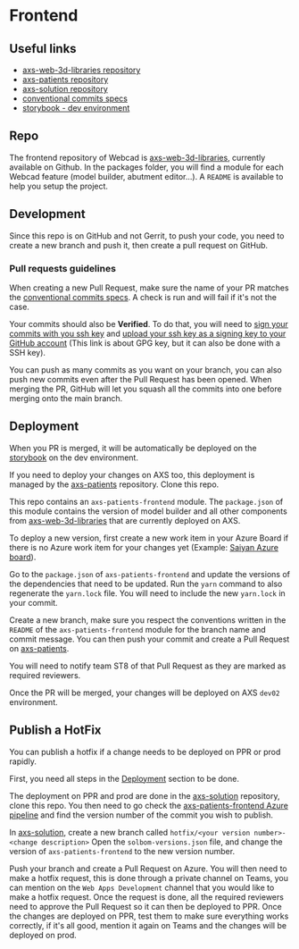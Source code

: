# Frontend

## Useful links

* [axs-web-3d-libraries repository](https://github.com/straumann/axs-web-3d-libraries)
* [axs-patients repository](https://dev.azure.com/stgcs-cx/OnePortal/_git/axs-patients)
* [axs-solution repository](https://dev.azure.com/stgcs-cx/OnePortal/_git/axs-solution)
* [conventional commits specs](https://www.conventionalcommits.org/en/v1.0.0/)
* [storybook - dev environment](https://wwwstgoneportaldev.z6.web.core.windows.net/viewer-components/)

## Repo

The frontend repository of Webcad is [axs-web-3d-libraries](https://github.com/straumann/axs-web-3d-libraries), currently available on Github. In the packages folder, you will find a module for each Webcad feature (model builder, abutment editor...). A `README` is available to help you setup the project.

## Development

Since this repo is on GitHub and not Gerrit, to push your code, you need to create a new branch and push it, then create a pull request on GitHub.

### Pull requests guidelines

When creating a new Pull Request, make sure the name of your PR matches the [conventional commits specs](https://www.conventionalcommits.org/en/v1.0.0/). A check is run and will fail if it's not the case.

Your commits should also be **Verified**. To do that, you will need to [sign your commits with you ssh key](https://docs.github.com/en/authentication/managing-commit-signature-verification/telling-git-about-your-signing-key#telling-git-about-your-ssh-key) and [upload your ssh key as a signing key to your GitHub account](https://docs.github.com/en/authentication/managing-commit-signature-verification/adding-a-gpg-key-to-your-github-account) (This link is about GPG key, but it can also be done with a SSH key).

You can push as many commits as you want on your branch, you can also push new commits even after the Pull Request has been opened. When merging the PR, GitHub will let you squash all the commits into one before merging onto the main branch.

## Deployment

When you PR is merged, it will be automatically be deployed on the [storybook](https://wwwstgoneportaldev.z6.web.core.windows.net/viewer-components/) on the dev environment.

If you need to deploy your changes on AXS too, this deployment is managed by the [axs-patients](https://dev.azure.com/stgcs-cx/OnePortal/_git/axs-patients) repository. Clone this repo.

This repo contains an `axs-patients-frontend` module. The `package.json` of this module contains the version of model builder and all other components from [axs-web-3d-libraries](https://github.com/straumann/axs-web-3d-libraries) that are currently deployed on AXS.

To deploy a new version, first create a new work item in your Azure Board if there is no Azure work item for your changes yet (Example: [Saiyan Azure board](https://dev.azure.com/stgcs-cx/OnePortal/_boards/board/t/Scrum%20Team%20-%20Saiyan/User%20stories)).

Go to the `package.json` of `axs-patients-frontend` and update the versions of the dependencies that need to be updated. Run the `yarn` command to also regenerate the `yarn.lock` file. You will need to include the new `yarn.lock` in your commit.

Create a new branch, make sure you respect the conventions written in the `README` of the `axs-patients-frontend` module for the branch name and commit message. You can then push your commit and create a Pull Request on [axs-patients](https://dev.azure.com/stgcs-cx/OnePortal/_git/axs-patients).

You will need to notify team ST8 of that Pull Request as they are marked as required reviewers.

Once the PR will be merged, your changes will be deployed on AXS `dev02` environment.

## Publish a HotFix

You can publish a hotfix if a change needs to be deployed on PPR or prod rapidly.

First, you need all steps in the [Deployment](#deployment) section to be done.

The deployment on PPR and prod are done in the [axs-solution](https://dev.azure.com/stgcs-cx/OnePortal/_git/axs-solution) repository, clone this repo.
You then need to go check the [axs-patients-frontend Azure pipeline](https://dev.azure.com/stgcs-cx/OnePortal/_build?definitionId=190) and find the version number of the commit you wish to publish.

In [axs-solution](https://dev.azure.com/stgcs-cx/OnePortal/_git/axs-solution), create a new branch called `hotfix/<your version number>-<change description>`
Open the `solbom-versions.json` file, and change the version of `axs-patients-frontend` to the new version number.

Push your branch and create a Pull Request on Azure. You will then need to make a hotfix request, this is done through a private channel on Teams, you can mention on the `Web Apps Development` channel that you would like to make a hotfix request. Once the request is done, all the required reviewers need to approve the Pull Request so it can then be deployed to PPR. Once the changes are deployed on PPR, test them to make sure everything works correctly, if it's all good, mention it again on Teams and the changes will be deployed on prod.